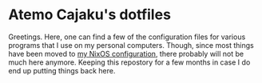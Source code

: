 # Atemo Cajaku's dotfiles
Greetings. Here, one can find a few of the configuration files for various programs that I use on my personal computers.
Though, since most things have been moved to [my NixOS configuration](https://github.com/Atemo-C/NixOS-configuration), there probably will not be much here anymore. Keeping this repostory for a few months in case I do end up putting things back here.
